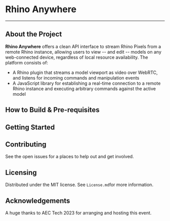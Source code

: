 # Rhino Anywhere

---

## About the Project

**Rhino Anywhere** offers a clean API interface to stream Rhino Pixels from a remote Rhino instance, allowing users to view -- and edit -- models on any web-connected device, regardless of local resource availability. The platform consists of:

- A Rhino plugin that streams a model viewport as video over WebRTC, and listens for incoming commands and manipulation events
- A JavaScript library for establishing a real-time connection to a remote Rhino instance and executing arbitrary commands against the active model

## How to Build & Pre-requisites

## Getting Started

## Contributing

See the open issues for a places to help out and get involved.

## Licensing

Distributed under the MIT license. See `License.md`for more information.

## Acknowledgements

A huge thanks to AEC Tech 2023 for arranging and hosting this event.
